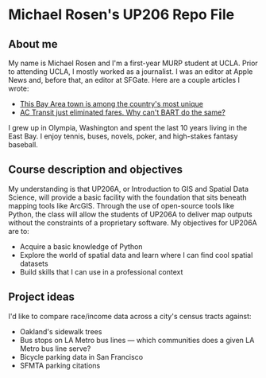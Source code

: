 # Michael Rosen's UP206 Repo File
## About me
My name is Michael Rosen and I'm a first-year MURP student at UCLA. Prior to attending UCLA, I mostly worked as a journalist. I was an editor at Apple News and, before that, an editor at SFGate. Here are a couple articles I wrote:
* [This Bay Area town is among the country's most unique](https://www.sfgate.com/neighborhoods/eb/article/Kensington-Bay-Area-unincorporated-town-Contra-Cos-13836096.php)
* [AC Transit just eliminated fares. Why can't BART do the same?](https://www.sfgate.com/public-transportation/article/why-isnt-bart-free-ac-transit-covid-19-15153882.php)

I grew up in Olympia, Washington and spent the last 10 years living in the East Bay. I enjoy tennis, buses, novels, poker, and high-stakes fantasy baseball.
## Course description and objectives
My understanding is that UP206A, or Introduction to GIS and Spatial Data Science, will provide a basic facility with the foundation that sits beneath mapping tools like ArcGIS. Through the use of open-source tools like Python, the class will allow the students of UP206A to deliver map outputs without the constraints of a proprietary software.
My objectives for UP206A are to:
* Acquire a basic knowledge of Python
* Explore the world of spatial data and learn where I can find cool spatial datasets
* Build skills that I can use in a professional context
## Project ideas
I'd like to compare race/income data across a city's census tracts against:
* Oakland's sidewalk trees 
* Bus stops on LA Metro bus lines  — which communities does a given LA Metro bus line serve?
* Bicycle parking data in San Francisco
* SFMTA parking citations

